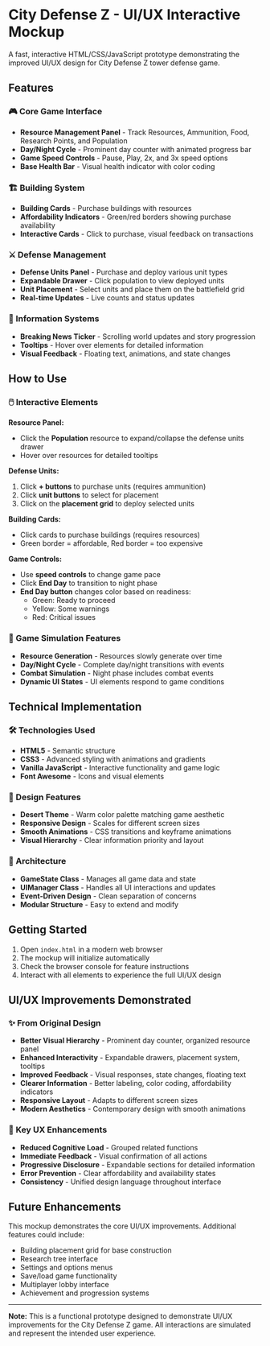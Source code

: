 # City Defense Z - UI/UX Interactive Mockup

A fast, interactive HTML/CSS/JavaScript prototype demonstrating the improved UI/UX design for City Defense Z tower defense game.

## Features

### 🎮 Core Game Interface
- **Resource Management Panel** - Track Resources, Ammunition, Food, Research Points, and Population
- **Day/Night Cycle** - Prominent day counter with animated progress bar
- **Game Speed Controls** - Pause, Play, 2x, and 3x speed options
- **Base Health Bar** - Visual health indicator with color coding

### 🏗️ Building System
- **Building Cards** - Purchase buildings with resources
- **Affordability Indicators** - Green/red borders showing purchase availability
- **Interactive Cards** - Click to purchase, visual feedback on transactions

### ⚔️ Defense Management
- **Defense Units Panel** - Purchase and deploy various unit types
- **Expandable Drawer** - Click population to view deployed units
- **Unit Placement** - Select units and place them on the battlefield grid
- **Real-time Updates** - Live counts and status updates

### 📰 Information Systems
- **Breaking News Ticker** - Scrolling world updates and story progression
- **Tooltips** - Hover over elements for detailed information
- **Visual Feedback** - Floating text, animations, and state changes

## How to Use

### 🖱️ Interactive Elements

**Resource Panel:**
- Click the **Population** resource to expand/collapse the defense units drawer
- Hover over resources for detailed tooltips

**Defense Units:**
1. Click **+ buttons** to purchase units (requires ammunition)
2. Click **unit buttons** to select for placement
3. Click on the **placement grid** to deploy selected units

**Building Cards:**
- Click cards to purchase buildings (requires resources)
- Green border = affordable, Red border = too expensive

**Game Controls:**
- Use **speed controls** to change game pace
- Click **End Day** to transition to night phase
- **End Day button** changes color based on readiness:
  - Green: Ready to proceed
  - Yellow: Some warnings
  - Red: Critical issues

### 🎯 Game Simulation Features

- **Resource Generation** - Resources slowly generate over time
- **Day/Night Cycle** - Complete day/night transitions with events
- **Combat Simulation** - Night phase includes combat events
- **Dynamic UI States** - UI elements respond to game conditions

## Technical Implementation

### 🛠️ Technologies Used
- **HTML5** - Semantic structure
- **CSS3** - Advanced styling with animations and gradients
- **Vanilla JavaScript** - Interactive functionality and game logic
- **Font Awesome** - Icons and visual elements

### 🎨 Design Features
- **Desert Theme** - Warm color palette matching game aesthetic
- **Responsive Design** - Scales for different screen sizes
- **Smooth Animations** - CSS transitions and keyframe animations
- **Visual Hierarchy** - Clear information priority and layout

### 🔧 Architecture
- **GameState Class** - Manages all game data and state
- **UIManager Class** - Handles all UI interactions and updates
- **Event-Driven Design** - Clean separation of concerns
- **Modular Structure** - Easy to extend and modify

## Getting Started

1. Open `index.html` in a modern web browser
2. The mockup will initialize automatically
3. Check the browser console for feature instructions
4. Interact with all elements to experience the full UI/UX design

## UI/UX Improvements Demonstrated

### ✨ From Original Design
- **Better Visual Hierarchy** - Prominent day counter, organized resource panel
- **Enhanced Interactivity** - Expandable drawers, placement system, tooltips
- **Improved Feedback** - Visual responses, state changes, floating text
- **Clearer Information** - Better labeling, color coding, affordability indicators
- **Responsive Layout** - Adapts to different screen sizes
- **Modern Aesthetics** - Contemporary design with smooth animations

### 🎯 Key UX Enhancements
- **Reduced Cognitive Load** - Grouped related functions
- **Immediate Feedback** - Visual confirmation of all actions
- **Progressive Disclosure** - Expandable sections for detailed information
- **Error Prevention** - Clear affordability and availability states
- **Consistency** - Unified design language throughout interface

## Future Enhancements

This mockup demonstrates the core UI/UX improvements. Additional features could include:
- Building placement grid for base construction
- Research tree interface
- Settings and options menus
- Save/load game functionality
- Multiplayer lobby interface
- Achievement and progression systems

---

**Note:** This is a functional prototype designed to demonstrate UI/UX improvements for the City Defense Z game. All interactions are simulated and represent the intended user experience. 